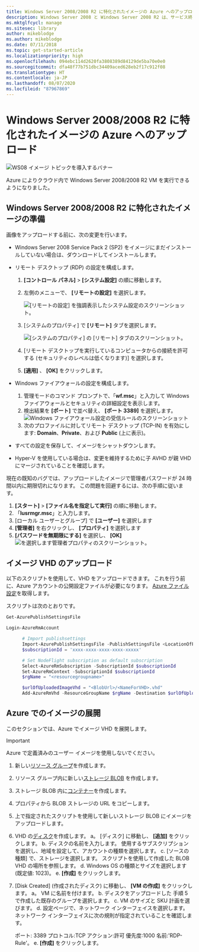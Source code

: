 ```yaml
---
title: Windows Server 2008/2008 R2 に特化されたイメージの Azure へのアップロード
description: Windows Server 2008 と Windows Server 2008 R2 は、サービス終了が近づいています。 クラウド内で Windows Server をホストすることで Azure に移行する方法について説明します。
ms.mktglfcycl: manage
ms.sitesec: library
author: mikeblodge
ms.author: mikeblodge
ms.date: 07/11/2018
ms.topic: get-started-article
ms.localizationpriority: high
ms.openlocfilehash: 094ebc114d2620fa3808389d84129de5ba70e0e0
ms.sourcegitcommit: dfa48f77b751dbc34409aced628eb2f17c912f08
ms.translationtype: HT
ms.contentlocale: ja-JP
ms.lasthandoff: 08/07/2020
ms.locfileid: "87967869"
---
```

# <a name="upload-a-windows-server-20082008-r2-specialized-image-to-azure"></a>Windows Server 2008/2008 R2 に特化されたイメージの Azure へのアップロード

![WS08 イメージ トピックを導入するバナー](media/WS08-image-banner-large.png)

Azure によりクラウド内で Windows Server 2008/2008 R2 VM を実行できるようになりました。

## <a name="prep-the-windows-server-20082008-r2-specialized-image"></a>Windows Server 2008/2008 R2 に特化されたイメージの準備
画像をアップロードする前に、次の変更を行います。

- Windows Server 2008 Service Pack 2 (SP2) をイメージにまだインストールしていない場合は、ダウンロードしてインストールします。

- リモート デスクトップ (RDP) の設定を構成します。
  1. **[コントロール パネル]**  >  **[システム設定]** の順に移動します。
  2. 左側のメニューで、 **[リモートの設定]** を選択します。

     ![[リモートの設定] を強調表示したシステム設定のスクリーンショット。](media/1a_remote_settings.png)

  3. [システムのプロパティ] で **[リモート]** タブを選択します。

     ![[システムのプロパティ] の [リモート] タブのスクリーンショット。](media/2c_sysprops.png)

  4. [リモート デスクトップを実行しているコンピュータからの接続を許可する (セキュリティのレベルは低くなります)] を選択します。
  5. **[適用]** 、 **[OK]** をクリックします。
- Windows ファイアウォールの設定を構成します。
   1. 管理モードのコマンド プロンプトで、「**wf.msc**」と入力して Windows ファイアウォールとセキュリティの詳細設定を表示します。
   2. 検出結果を **[ポート]** で並べ替え、 **[ポート 3389]** を選択します。
     ![Windows ファイアウォール設定の受信ルールのスクリーンショット](media/3b_inboundrules.png)
   3. 次のプロファイルに対してリモート デスクトップ (TCP-IN) を有効にします: **Domain**、**Private**、および **Public** (上に表示)。

- すべての設定を保存して、イメージをシャットダウンします。
- Hyper-V を使用している場合は、変更を維持するために子 AVHD が親 VHD にマージされていることを確認します。

現在の既知のバグでは、アップロードしたイメージで管理者パスワードが 24 時間以内に期限切れになります。 この問題を回避するには、次の手順に従います。

1. **[スタート]**  >  **[ファイル名を指定して実行]** の順に移動します。
2. 「**lusrmgr.msc**」と入力します。
3. [ローカル ユーザーとグループ] で **[ユーザー]** を選択します
4. **[管理者]** を右クリックし、 **[プロパティ]** を選択します
5. **[パスワードを無期限にする]** を選択し、 **[OK]** 
![ を選択します管理者プロパティのスクリーンショット。](media/6_adminprops.png)

## <a name="uploading-the-image-vhd"></a>イメージ VHD のアップロード
以下のスクリプトを使用して、VHD をアップロードできます。 これを行う前に、Azure アカウントの公開設定ファイルが必要になります。 [Azure ファイル設定](https://azure.microsoft.com/downloads/)を取得します。

スクリプトは次のとおりです。

```powershell
Get-AzurePublishSettingsFile

Login-AzureRmAccount

      # Import publishsettings
      Import-AzurePublishSettingsFile -PublishSettingsFile <LocationOfPublishingFile>
      $subscriptionId = 'xxxx-xxxx-xxxx-xxxx-xxxxx'

      # Set NodeFlight subscription as default subscription
      Select-AzureRmSubscription -SubscriptionId $subscriptionId
      Set-AzureRmContext -SubscriptionId $subscriptionId
      $rgName = "<resourcegroupname>"

      $urlOfUploadedImageVhd = "<BlobUrl>/<NameForVHD>.vhd"
      Add-AzureRmVhd -ResourceGroupName $rgName -Destination $urlOfUploadedImageVhd -LocalFilePath "<FilePath>"
```
## <a name="deploy-the-image-in-azure"></a>Azure でのイメージの展開
このセクションでは、Azure でイメージ VHD を展開します。

> [!IMPORTANT]
> Azure で定義済みのユーザー イメージを使用しないでください。

1.    新しい[リソース グループ](/rest/api/resources/resourcegroups/createorupdate)を作成します。
2.    リソース グループ内に新しい[ストレージ BLOB](/rest/api/storageservices/put-blob) を作成します。
3.    ストレージ BLOB 内に[コンテナー](/rest/api/storageservices/create-container)を作成します。
4.    プロパティから BLOB ストレージの URL をコピーします。
5.    上で指定されたスクリプトを使用して新しいストレージ BLOB にイメージをアップロードします。
6.    VHD の[ディスク](/azure/virtual-machines/windows/prepare-for-upload-vhd-image)を作成します。
     a。    [ディスク] に移動し、 **[追加]** をクリックします。
     b.    ディスクの名前を入力します。 使用するサブスクリプションを選択し、地域を設定して、アカウントの種類を選択します。
     c. [ソースの種類] で、ストレージを選択します。 スクリプトを使用して作成した BLOB VHD の場所を参照します。
     d. Windows OS の種類とサイズを選択します (既定値: 1023)。
     e. **[作成]** をクリックします。

7.    [Disk Created] (作成されたディスク) に移動し、 **[VM の作成]** をクリックします。
     a。    VM に名前を付けます。
     b.    ディスクをアップロードした 手順 5 で作成した既存のグループを選択します。
     c.    VM のサイズと SKU 計画を選びます。
     d.    設定ページで、ネットワーク インターフェイスを選択します。 ネットワーク インターフェイスに次の規則が指定されていることを確認します。

        ポート: 3389 プロトコル:TCP アクション:許可 優先度:1000 名前:'RDP-Rule'。
     e.    **[作成]** をクリックします。
